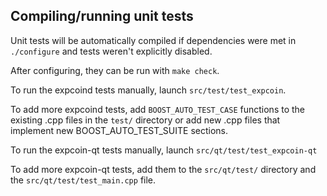 Compiling/running unit tests
------------------------------------

Unit tests will be automatically compiled if dependencies were met in `./configure`
and tests weren't explicitly disabled.

After configuring, they can be run with `make check`.

To run the expcoind tests manually, launch `src/test/test_expcoin`.

To add more expcoind tests, add `BOOST_AUTO_TEST_CASE` functions to the existing
.cpp files in the `test/` directory or add new .cpp files that
implement new BOOST_AUTO_TEST_SUITE sections.

To run the expcoin-qt tests manually, launch `src/qt/test/test_expcoin-qt`

To add more expcoin-qt tests, add them to the `src/qt/test/` directory and
the `src/qt/test/test_main.cpp` file.
